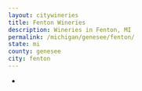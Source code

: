 ```yaml
---
layout: citywineries
title: Fenton Wineries
description: Wineries in Fenton, MI
permalink: /michigan/genesee/fenton/
state: mi
county: genesee
city: fenton
---
```

-
